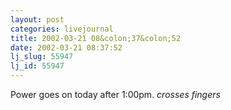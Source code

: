```yaml
---
layout: post
categories: livejournal
title: 2002-03-21 08&colon;37&colon;52
date: 2002-03-21 08:37:52
lj_slug: 55947
lj_id: 55947
---
```

Power goes on today after 1:00pm. *crosses fingers*
